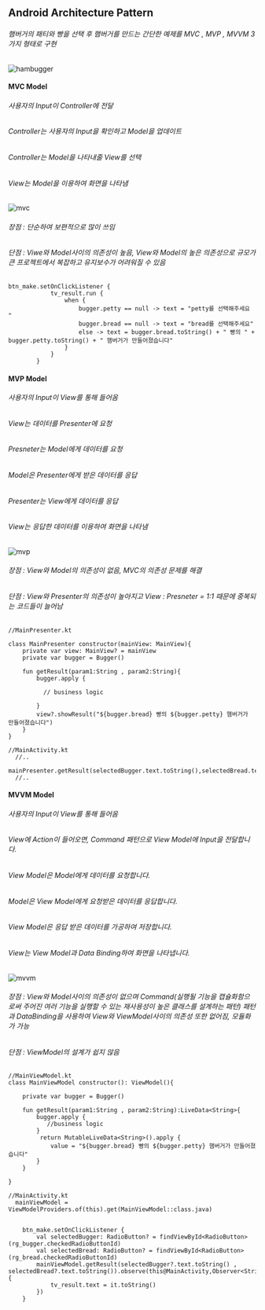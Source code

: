 ## Android Architecture Pattern


###### 햄버거의 패티와 빵을 선택 후 햄버거를 만드는 간단한 예제를 MVC , MVP , MVVM 3가지 형태로 구현
![hambugger](https://user-images.githubusercontent.com/60222655/74834482-d2fc4200-535e-11ea-9926-d8b4ede42824.gif)


#### MVC Model

###### 사용자의 Input이 Controller에 전달
###### Controller는 사용자의 Input을 확인하고 Model을 업데이트 
###### Controller는 Model을 나타내줄 View를 선택 
###### View는 Model을 이용하여 화면을 나타냄
![mvc](https://user-images.githubusercontent.com/60222655/74833221-64b68000-535c-11ea-9eac-8e100b649e3e.png)

###### 장점 : 단순하여 보편적으로 많이 쓰임 
###### 단점 : Viwe와 Model사이의 의존성이 높음, View와 Model의 높은 의존성으로 규모가 큰 프로젝트에서 복잡하고 유지보수가 어려워질 수 있음 

    btn_make.setOnClickListener {
                tv_result.run {
                    when {
                        bugger.petty == null -> text = "petty를 선택해주세요 "
                        bugger.bread == null -> text = "bread를 선택해주세요"
                        else -> text = bugger.bread.toString() + " 빵의 " + bugger.petty.toString() + " 햄버거가 만들어졌습니다"
                    }
                }
            }
            
            

#### MVP Model
###### 사용자의 Input이 View를 통해 들어옴 
###### View는 데이터를 Presenter에 요청 
###### Presneter는 Model에게 데이터를 요청 
###### Model은 Presenter에게 받은 데이터를 응답
###### Presenter는 View에게 데이터를 응답
###### View는 응답한 데이터를 이용하여 화면을 나타냄
![mvp](https://user-images.githubusercontent.com/60222655/74833222-64b68000-535c-11ea-8e56-65988af896bc.png)

###### 장점 : View와 Model의 의존성이 없음, MVC의 의존성 문제를 해결 
###### 단점 : View와 Presenter의 의존성이 높아지고 View : Presneter = 1:1 때문에 중복되는 코드들이 늘어남 
    
    
    //MainPresenter.kt
    
    class MainPresenter constructor(mainView: MainView){
        private var view: MainView? = mainView
        private var bugger = Bugger()

        fun getResult(param1:String , param2:String){
            bugger.apply {

              // business logic

            }
            view?.showResult("${bugger.bread} 빵의 ${bugger.petty} 햄버거가 만들어졌습니다")
        }
    }
    
    //MainActivity.kt
      //..
      mainPresenter.getResult(selectedBugger.text.toString(),selectedBread.text.toString())
      //..
      
      
#### MVVM Model
###### 사용자의 Input이 View를 통해 들어옴
###### View에 Action이 들어오면, Command 패턴으로 View Model에 Input을 전달합니다.
###### View Model은 Model에게 데이터를 요청합니다.
###### Model은 View Model에게 요청받은 데이터를 응답합니다.
###### View Model은 응답 받은 데이터를 가공하여 저장합니다.
###### View는 View Model과 Data Binding하여 화면을 나타냅니다.

![mvvm](https://user-images.githubusercontent.com/60222655/74833218-63855300-535c-11ea-89df-15c4b386112f.png)

###### 장점 : View와 Model사이의 의존성이 없으며 Command(실행될 기능을 캡슐화함으로써 주어진 여러 기능을 실행할 수 있는 재사용성이 높은 클래스를 설계하는 패턴) 패턴과 DataBinding을 사용하여 View와 ViewModel사이의 의존성 또한 없어짐, 모듈화가 가능
###### 단점 : ViewModel의 설계가 쉽지 않음

    //MainViewModel.kt
    class MainViewModel constructor(): ViewModel(){

        private var bugger = Bugger()

        fun getResult(param1:String , param2:String):LiveData<String>{
            bugger.apply {
               //business logic
            }
             return MutableLiveData<String>().apply {
                value = "${bugger.bread} 빵의 ${bugger.petty} 햄버거가 만들어졌습니다"
            }
        }

    }
    
    //MainActivity.kt
      mainViewModel = ViewModelProviders.of(this).get(MainViewModel::class.java)


        btn_make.setOnClickListener {
            val selectedBugger: RadioButton? = findViewById<RadioButton>(rg_bugger.checkedRadioButtonId)
            val selectedBread: RadioButton? = findViewById<RadioButton>(rg_bread.checkedRadioButtonId)
            mainViewModel.getResult(selectedBugger?.text.toString() , selectedBread?.text.toString()).observe(this@MainActivity,Observer<String>{
                tv_result.text = it.toString()
            })
        }



